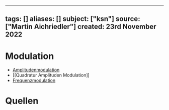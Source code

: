 
---
tags: []
aliases: []
subject: ["ksn"]
source: ["Martin Aichriedler"]
created: 23rd November 2022
---

# Modulation

- [Amplitudenmodulation](Amplitudenmodulation.md)
- [[Quadratur Amplituden Modulation]]
- [Frequenzmodulation](Frequenzmodulation.md)

# Quellen